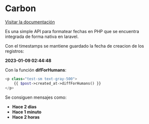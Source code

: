 # Carbon

[Visitar la documentación](https://carbon.nesbot.com/docs/)

Es una simple API para formatear fechas en PHP que se encuentra integrada de forma nativa en 
laravel.

Con el timestamps se mantiene guardado la fecha de creacion de los registros:

**2023-01-09 02:44:48**

Con la función **difForHumans**:

```php
<p class="test-sm text-gray-500">
    {{ $post->created_at->diffForHumans() }}
</p>
```
Se consiguen mensajes como:

- **Hace 2 dias**
- **Hace 1 minuto**
- **Hace 2 horas**